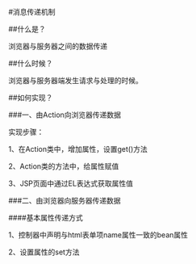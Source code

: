 #消息传递机制

##什么是？

浏览器与服务器之间的数据传递

##什么时候？

浏览器与服务器端发生请求与处理的时候。

##如何实现？

###一、由Action向浏览器传递数据

实现步骤：

1、在Action类中，增加属性，设置get()方法

2、Action类的方法中，给属性赋值

3、JSP页面中通过EL表达式获取属性值


###二、由浏览器向服务器传递数据

####基本属性传递方式

1、控制器中声明与html表单项name属性一致的bean属性

2、设置属性的set方法
